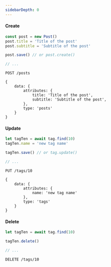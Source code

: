 ```yaml
---
sidebarDepth: 0
---
```


#### Create

```javascript
const post = new Post()
post.title = 'Title of the post'
post.subtitle = 'Subtitle of the post'

post.save() // or post.create()

// ...
```

```
POST /posts

{
    data: {
        attributes: {
            title: 'Title of the post',
            subtitle: 'Subtitle of the post',
        },
        type: 'posts'
    }
}
```

#### Update

```javascript
let tagTen = await tag.find(10)
tagTen.name = 'new tag name'

tagTen.save() // or tag.update()

// ...
```

```
PUT /tags/10

{
    data: {
        attributes: {
            name: 'new tag name'
        },
        type: 'tags'
    }
}
```

#### Delete

```javascript
let tagTen = await tag.find(10)

tagTen.delete()

// ...
```

```
DELETE /tags/10
```
